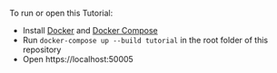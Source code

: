 To run or open this Tutorial:

- Install [Docker](https://www.docker.com/) and [Docker Compose](https://docs.docker.com/compose/install/)
- Run `docker-compose up --build tutorial` in the root folder of this repository
- Open https://localhost:50005